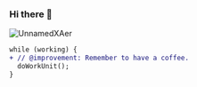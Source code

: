 
### Hi there 👋

![UnnamedXAer](https://secure.gravatar.com/avatar/592a1ad06ac83ef0da702aa10d6d4897)

```diff
while (working) {
+ // @improvement: Remember to have a coffee.
  doWorkUnit();
}
```

<!--
**UnnamedXAer/UnnamedXAer** is a ✨ _special_ ✨ repository because its `README.md` (this file) appears on your GitHub profile.

Here are some ideas to get you started:

- 🔭 I’m currently working on ...
- 🌱 I’m currently learning ...
- 👯 I’m looking to collaborate on ...
- 🤔 I’m looking for help with ...
- 💬 Ask me about ...
- 📫 How to reach me: ...
- 😄 Pronouns: ...
- ⚡ Fun fact: ...
-->
